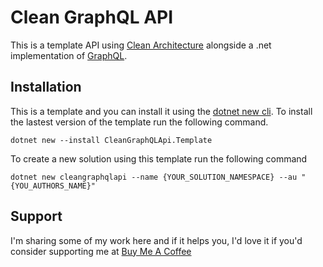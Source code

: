# Clean GraphQL API

This is a template API using [Clean Architecture](https://blog.cleancoder.com/uncle-bob/2012/08/13/the-clean-architecture.html) alongside a .net implementation of [GraphQL](https://github.com/graphql-dotnet/graphql-dotnet).

## Installation
This is a template and you can install it using the [dotnet new cli](https://docs.microsoft.com/en-us/dotnet/core/tools/dotnet-new).  To install the lastest version of the template run the following command.
```
dotnet new --install CleanGraphQLApi.Template
```
To create a new solution using this template run the following command
```
dotnet new cleangraphqlapi --name {YOUR_SOLUTION_NAMESPACE} --au "{YOU_AUTHORS_NAME}"
```

## Support
I'm sharing some of my work here and if it helps you, I'd love it if you'd consider supporting me at [Buy Me A Coffee](https://www.buymeacoffee.com/stphnwlsh)

